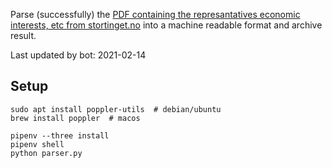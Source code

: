 Parse (successfully) the [PDF containing the represantatives economic interests, etc from stortinget.no](https://www.stortinget.no/no/Stortinget-og-demokratiet/Representantene/Okonomiske-interesser/) into a machine readable format and archive result.

Last updated by bot: 2021-02-14

## Setup
    sudo apt install poppler-utils  # debian/ubuntu
    brew install poppler  # macos

    pipenv --three install
    pipenv shell
    python parser.py
